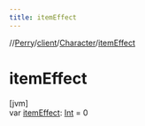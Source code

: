 ```yaml
---
title: itemEffect
---
```

//[Perry](../../../index.html)/[client](../index.html)/[Character](index.html)/[itemEffect](item-effect.html)



# itemEffect



[jvm]\
var [itemEffect](item-effect.html): [Int](https://kotlinlang.org/api/latest/jvm/stdlib/kotlin/-int/index.html) = 0




